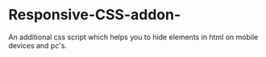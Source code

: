 # Responsive-CSS-addon-
An additional css script which helps you to hide elements in html on mobile devices and pc's.
